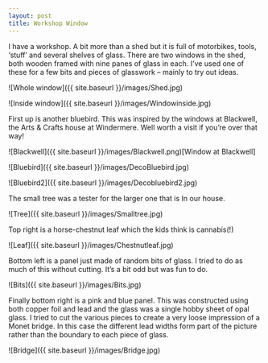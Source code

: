 ```yaml
---
layout: post
title: Workshop Window
---
```


I have a workshop. A bit more than a shed but it is full of motorbikes, tools, ‘stuff’ and several shelves of glass. There are two windows in the shed, both wooden framed with nine panes of glass in each. I’ve used one of these for a few bits and pieces of glasswork – mainly to try out ideas.

![Whole window]({{ site.baseurl }}/images/Shed.jpg)

![Inside window]({{ site.baseurl }}/images/Windowinside.jpg)

First up is another bluebird. This was inspired by the windows at Blackwell, the Arts & Crafts house at Windermere. Well worth a visit if you’re over that way!

![Blackwell]({{ site.baseurl }}/images/Blackwell.png)[Window at Blackwell]

![Bluebird]({{ site.baseurl }}/images/DecoBluebird.jpg)

![Bluebird2]({{ site.baseurl }}/images/Decobluebird2.jpg)

The small tree was a tester for the larger one that is In our house.

![Tree]({{ site.baseurl }}/images/Smalltree.jpg)

Top right is a horse-chestnut leaf which the kids think is cannabis(!)

![Leaf]({{ site.baseurl }}/images/Chestnutleaf.jpg)

Bottom left is a panel just made of random bits of glass. I tried to do as much of this without cutting. It’s a bit odd but was fun to
do.

![Bits]({{ site.baseurl }}/images/Bits.jpg)

Finally bottom right is a pink and blue panel. This was constructed using both copper foil and lead and the glass was a single hobby sheet of opal glass. I tried to cut the various pieces to create a very loose impression of a Monet bridge. In this case the different lead widths form part of the picture rather than the boundary to each piece of glass.

![Bridge]({{ site.baseurl }}/images/Bridge.jpg)
